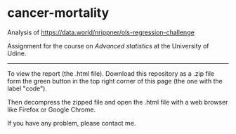 # cancer-mortality

Analysis of https://data.world/nrippner/ols-regression-challenge

Assignment for the course on *Advanced statistics* at the University of Udine.

---

To view the report (the .html file). Download this repository as a .zip file form the
green button in the top right corner of this page (the one with the label "code").

Then decompress the zipped file and open the .html file with a web browser like Firefox or 
Google Chrome. 

If you have any problem, please contact me.